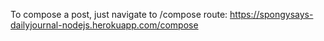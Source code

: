 To compose a post, just navigate to /compose route:
https://spongysays-dailyjournal-nodejs.herokuapp.com/compose
